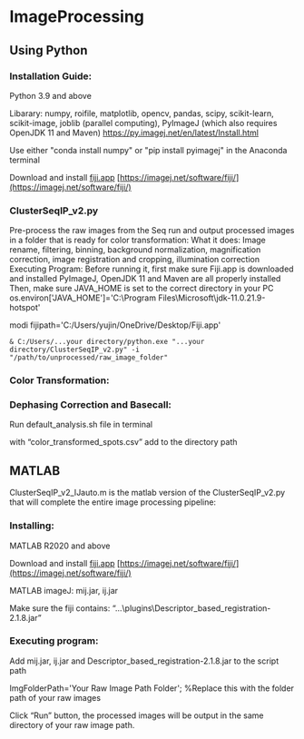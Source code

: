 # ImageProcessing

## Using Python

### Installation Guide: 

Python 3.9 and above

Libarary: numpy, roifile, matplotlib, opencv, pandas, scipy, scikit-learn, scikit-image, joblib (parallel computing), PyImageJ (which also requires OpenJDK 11 and Maven)
https://py.imagej.net/en/latest/Install.html

Use either "conda install numpy" or "pip install pyimagej" in the Anaconda terminal 

Download and install [fiji.app](http://fiji.app) [https://imagej.net/software/fiji/](https://imagej.net/software/fiji/)

### ClusterSeqIP_v2.py 

Pre-process the raw images from the Seq run and output processed images in a folder that is ready for color transformation: 
What it does: Image rename, filtering, binning, background normalization, magnification correction, image registration and cropping, illumination correction  
Executing Program:
Before running it, first make sure 
Fiji.app is downloaded and installed
PyImageJ, OpenJDK 11 and Maven are all properly installed
Then, make sure JAVA_HOME is set to the correct directory in your PC
os.environ['JAVA_HOME']='C:\Program Files\Microsoft\jdk-11.0.21.9-hotspot'

modi
fijipath='C:/Users/yujin/OneDrive/Desktop/Fiji.app'
```
& C:/Users/...your directory/python.exe "...your directory/ClusterSeqIP_v2.py" -i "/path/to/unprocessed/raw_image_folder"
```



### Color Transformation:



### Dephasing Correction and Basecall:

Run default_analysis.sh file in terminal

with “color_transformed_spots.csv” add to the directory path

## MATLAB

ClusterSeqIP_v2_IJauto.m is the matlab version of the ClusterSeqIP_v2.py that will complete the entire image processing pipeline:

### Installing:

MATLAB R2020 and above

Download and install [fiji.app](http://fiji.app) [https://imagej.net/software/fiji/](https://imagej.net/software/fiji/)

MATLAB imageJ: mij.jar, ij.jar

Make sure the fiji contains: “…\plugins\Descriptor_based_registration-2.1.8.jar”

### Executing program:

Add mij.jar, ij.jar and Descriptor_based_registration-2.1.8.jar to the script path

ImgFolderPath='Your Raw Image Path Folder'; %Replace this with the folder path of your raw images

Click “Run” button, the processed images will be output in the same directory of your raw image path.
